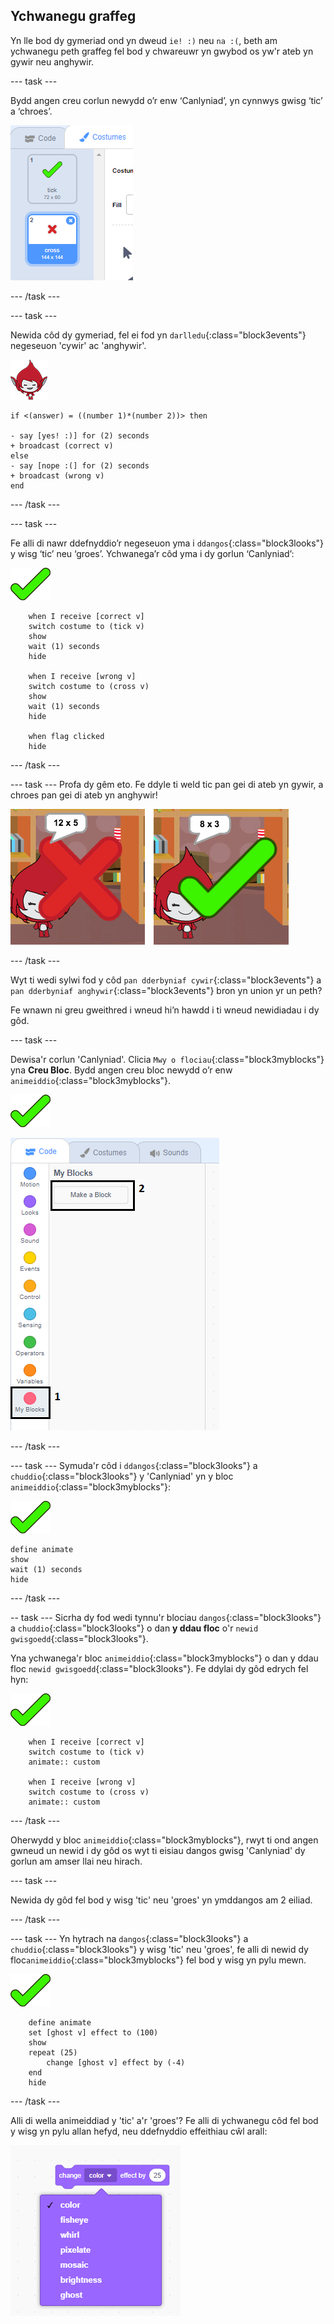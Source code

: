 ## Ychwanegu graffeg

Yn lle bod dy gymeriad ond yn dweud `ie! :)` neu `na :(`, beth am ychwanegu peth graffeg fel bod y chwareuwr yn gwybod os yw'r ateb yn gywir neu anghywir.

\--- task \---

Bydd angen creu corlun newydd o’r enw ‘Canlyniad’, yn cynnwys gwisg ‘tic’ a ‘chroes’.

![Corlun tic a chroes](images/brain-result.png)

\--- /task \---

\--- task \---

Newida côd dy gymeriad, fel ei fod yn `darlledu`{:class="block3events"} negeseuon 'cywir' ac 'anghywir'.

![Corlun cymeriad](images/giga-sprite.png)

```blocks3
if <(answer) = ((number 1)*(number 2))> then

- say [yes! :)] for (2) seconds
+ broadcast (correct v)
else
- say [nope :(] for (2) seconds
+ broadcast (wrong v)
end
```

\--- /task \---

\--- task \---

Fe alli di nawr ddefnyddio’r negeseuon yma i `ddangos`{:class="block3looks"} y wisg ‘tic’ neu ‘groes’. Ychwanega’r côd yma i dy gorlun ‘Canlyniad’:

![Corlun canlyniad](images/result-sprite.png)

```blocks3
    when I receive [correct v]
    switch costume to (tick v)
    show
    wait (1) seconds
    hide

    when I receive [wrong v]
    switch costume to (cross v)
    show
    wait (1) seconds
    hide

    when flag clicked
    hide
```

\--- /task \---

\--- task \--- Profa dy gêm eto. Fe ddyle ti weld tic pan gei di ateb yn gywir, a chroes pan gei di ateb yn anghywir!

![Tic i cywir, croes i anghywir](images/brain-test-answer.png)

\--- /task \---

Wyt ti wedi sylwi fod y côd `pan dderbyniaf cywir`{:class="block3events"} a `pan dderbyniaf anghywir`{:class="block3events"} bron yn union yr un peth?

Fe wnawn ni greu gweithred i wneud hi’n hawdd i ti wneud newidiadau i dy gôd.

\--- task \---

Dewisa'r corlun 'Canlyniad'. Clicia `Mwy o flociau`{:class="block3myblocks"} yna **Creu Bloc**. Bydd angen creu bloc newydd o’r enw `animeiddio`{:class="block3myblocks"}.

![Corlun canlyniad](images/result-sprite.png)

![Creu bloc o'r enw animeiddio](images/brain-animate-function.png)

\--- /task \---

\--- task \--- Symuda'r côd i `ddangos`{:class="block3looks"} a `chuddio`{:class="block3looks"} y 'Canlyniad' yn y bloc `animeiddio`{:class="block3myblocks"}:

![Corlun canlyniad](images/result-sprite.png)

```blocks3
define animate
show
wait (1) seconds
hide
```

\--- /task \---

-- task \--- Sicrha dy fod wedi tynnu'r blociau `dangos`{:class="block3looks"} a `chuddio`{:class="block3looks"} o dan **y ddau floc** o'r `newid gwisgoedd`{:class="block3looks"}.

Yna ychwanega'r bloc `animeiddio`{:class="block3myblocks"} o dan y ddau floc `newid gwisgoedd`{:class="block3looks"}. Fe ddylai dy gôd edrych fel hyn:

![Corlun canlyniad](images/result-sprite.png)

```blocks3
    when I receive [correct v]
    switch costume to (tick v)
    animate:: custom

    when I receive [wrong v]
    switch costume to (cross v)
    animate:: custom
```

\--- /task \---

Oherwydd y bloc `animeiddio`{:class="block3myblocks"}, rwyt ti ond angen gwneud un newid i dy gôd os wyt ti eisiau dangos gwisg 'Canlyniad' dy gorlun am amser llai neu hirach.

\--- task \---

Newida dy gôd fel bod y wisg 'tic' neu 'groes' yn ymddangos am 2 eiliad.

\--- /task \---

\--- task \--- Yn hytrach na `dangos`{:class="block3looks"} a `chuddio`{:class="block3looks"} y wisg 'tic' neu 'groes', fe alli di newid dy floc`animeiddio`{:class="block3myblocks"} fel bod y wisg yn pylu mewn.

![Corlun canlyniad](images/result-sprite.png)

```blocks3
    define animate
    set [ghost v] effect to (100)
    show
    repeat (25)
        change [ghost v] effect by (-4)
    end
    hide
```

\--- /task \---

Alli di wella animeiddiad y 'tic' a'r 'groes'? Fe alli di ychwanegu côd fel bod y wisg yn pylu allan hefyd, neu ddefnyddio effeithiau cŵl arall:

![sgrinlun](images/brain-effects.png)